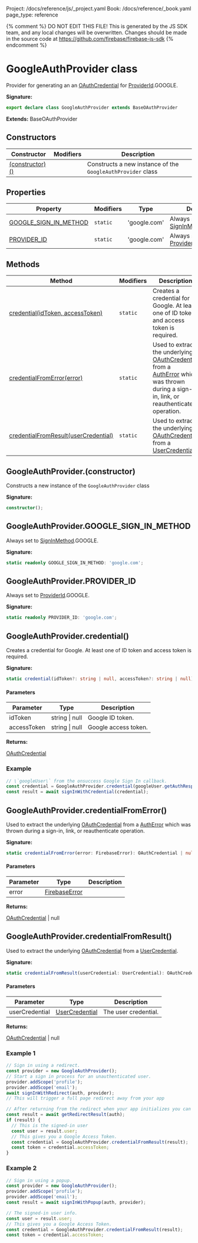 Project: /docs/reference/js/_project.yaml
Book: /docs/reference/_book.yaml
page_type: reference

{% comment %}
DO NOT EDIT THIS FILE!
This is generated by the JS SDK team, and any local changes will be
overwritten. Changes should be made in the source code at
https://github.com/firebase/firebase-js-sdk
{% endcomment %}

# GoogleAuthProvider class
Provider for generating an an [OAuthCredential](./auth.oauthcredential.md#oauthcredential_class) for [ProviderId](./auth.md#providerid)<!-- -->.GOOGLE.

<b>Signature:</b>

```typescript
export declare class GoogleAuthProvider extends BaseOAuthProvider 
```
<b>Extends:</b> BaseOAuthProvider

## Constructors

|  Constructor | Modifiers | Description |
|  --- | --- | --- |
|  [(constructor)()](./auth.googleauthprovider.md#googleauthproviderconstructor) |  | Constructs a new instance of the <code>GoogleAuthProvider</code> class |

## Properties

|  Property | Modifiers | Type | Description |
|  --- | --- | --- | --- |
|  [GOOGLE\_SIGN\_IN\_METHOD](./auth.googleauthprovider.md#googleauthprovidergoogle_sign_in_method) | <code>static</code> | 'google.com' | Always set to [SignInMethod](./auth.md#signinmethod)<!-- -->.GOOGLE. |
|  [PROVIDER\_ID](./auth.googleauthprovider.md#googleauthproviderprovider_id) | <code>static</code> | 'google.com' | Always set to [ProviderId](./auth.md#providerid)<!-- -->.GOOGLE. |

## Methods

|  Method | Modifiers | Description |
|  --- | --- | --- |
|  [credential(idToken, accessToken)](./auth.googleauthprovider.md#googleauthprovidercredential) | <code>static</code> | Creates a credential for Google. At least one of ID token and access token is required. |
|  [credentialFromError(error)](./auth.googleauthprovider.md#googleauthprovidercredentialfromerror) | <code>static</code> | Used to extract the underlying [OAuthCredential](./auth.oauthcredential.md#oauthcredential_class) from a [AuthError](./auth.autherror.md#autherror_interface) which was thrown during a sign-in, link, or reauthenticate operation. |
|  [credentialFromResult(userCredential)](./auth.googleauthprovider.md#googleauthprovidercredentialfromresult) | <code>static</code> | Used to extract the underlying [OAuthCredential](./auth.oauthcredential.md#oauthcredential_class) from a [UserCredential](./auth.usercredential.md#usercredential_interface)<!-- -->. |

## GoogleAuthProvider.(constructor)

Constructs a new instance of the `GoogleAuthProvider` class

<b>Signature:</b>

```typescript
constructor();
```

## GoogleAuthProvider.GOOGLE\_SIGN\_IN\_METHOD

Always set to [SignInMethod](./auth.md#signinmethod)<!-- -->.GOOGLE.

<b>Signature:</b>

```typescript
static readonly GOOGLE_SIGN_IN_METHOD: 'google.com';
```

## GoogleAuthProvider.PROVIDER\_ID

Always set to [ProviderId](./auth.md#providerid)<!-- -->.GOOGLE.

<b>Signature:</b>

```typescript
static readonly PROVIDER_ID: 'google.com';
```

## GoogleAuthProvider.credential()

Creates a credential for Google. At least one of ID token and access token is required.

<b>Signature:</b>

```typescript
static credential(idToken?: string | null, accessToken?: string | null): OAuthCredential;
```

#### Parameters

|  Parameter | Type | Description |
|  --- | --- | --- |
|  idToken | string \| null | Google ID token. |
|  accessToken | string \| null | Google access token. |

<b>Returns:</b>

[OAuthCredential](./auth.oauthcredential.md#oauthcredential_class)

### Example


```javascript
// \`googleUser\` from the onsuccess Google Sign In callback.
const credential = GoogleAuthProvider.credential(googleUser.getAuthResponse().id_token);
const result = await signInWithCredential(credential);

```

## GoogleAuthProvider.credentialFromError()

Used to extract the underlying [OAuthCredential](./auth.oauthcredential.md#oauthcredential_class) from a [AuthError](./auth.autherror.md#autherror_interface) which was thrown during a sign-in, link, or reauthenticate operation.

<b>Signature:</b>

```typescript
static credentialFromError(error: FirebaseError): OAuthCredential | null;
```

#### Parameters

|  Parameter | Type | Description |
|  --- | --- | --- |
|  error | [FirebaseError](./util.firebaseerror.md#firebaseerror_class) |  |

<b>Returns:</b>

[OAuthCredential](./auth.oauthcredential.md#oauthcredential_class) \| null

## GoogleAuthProvider.credentialFromResult()

Used to extract the underlying [OAuthCredential](./auth.oauthcredential.md#oauthcredential_class) from a [UserCredential](./auth.usercredential.md#usercredential_interface)<!-- -->.

<b>Signature:</b>

```typescript
static credentialFromResult(userCredential: UserCredential): OAuthCredential | null;
```

#### Parameters

|  Parameter | Type | Description |
|  --- | --- | --- |
|  userCredential | [UserCredential](./auth.usercredential.md#usercredential_interface) | The user credential. |

<b>Returns:</b>

[OAuthCredential](./auth.oauthcredential.md#oauthcredential_class) \| null

### Example 1


```javascript
// Sign in using a redirect.
const provider = new GoogleAuthProvider();
// Start a sign in process for an unauthenticated user.
provider.addScope('profile');
provider.addScope('email');
await signInWithRedirect(auth, provider);
// This will trigger a full page redirect away from your app

// After returning from the redirect when your app initializes you can obtain the result
const result = await getRedirectResult(auth);
if (result) {
  // This is the signed-in user
  const user = result.user;
  // This gives you a Google Access Token.
  const credential = GoogleAuthProvider.credentialFromResult(result);
  const token = credential.accessToken;
}

```

### Example 2


```javascript
// Sign in using a popup.
const provider = new GoogleAuthProvider();
provider.addScope('profile');
provider.addScope('email');
const result = await signInWithPopup(auth, provider);

// The signed-in user info.
const user = result.user;
// This gives you a Google Access Token.
const credential = GoogleAuthProvider.credentialFromResult(result);
const token = credential.accessToken;

```

